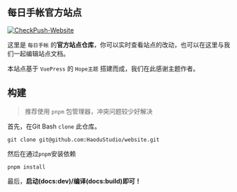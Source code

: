 ## 每日手帐官方站点

[![CheckPush-Website](https://github.com/HaoduStudio/website/actions/workflows/sync-push.yml/badge.svg)](https://github.com/HaoduStudio/website/actions/workflows/sync-push.yml)

这里是 `每日手帐` 的**官方站点仓库**，你可以实时查看站点的改动，也可以在这里与我们一起编辑站点文档。

本站点基于 `VuePress` 的 `Hope主题` 搭建而成，我们在此感谢主题作者。

## 构建

> 推荐使用 `pnpm` 包管理器，冲突问题较少好解决

首先，在Git Bash `clone` 此仓库。

```
git clone git@github.com:HaoduStudio/website.git
```

然后在通过`pnpm`安装依赖

```
pnpm install
```

最后，**启动(docs:dev)/编译(docs:build)即可！**
